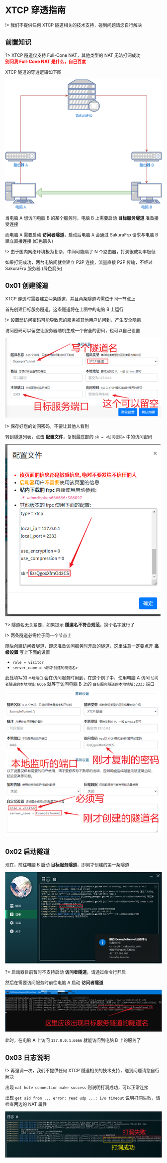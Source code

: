 # XTCP 穿透指南

!> 我们不提供任何 XTCP 隧道相关的技术支持，碰到问题请您自行解决

## 前置知识

?> XTCP 隧道仅支持 Full-Cone NAT，其他类型的 NAT 无法打洞成功  
<b style="color: red">别问我 Full-Cone NAT 是什么，自己百度</b>

XTCP 隧道的穿透逻辑如下图

![](_images/xtcp-0.png)

当电脑 A 想访问电脑 B 的某个服务时，电脑 B 上需要启动 **目标服务隧道** 准备接受连接

而电脑 A 需要启动 **访问者隧道**，启动后电脑 A 会通过 SakuraFrp 请求与电脑 B 建立直接连接 (红色箭头)

!> 由于国内网络环境极为复杂，中间可能隔了 N 个路由器，打洞很成功率极低

如果打洞成功，两台电脑间就会建立 P2P 连接，流量直接 P2P 传输，不经过 SakuraFrp 服务器 (绿色箭头)

## 0x01 创建隧道

XTCP 穿透时需要建立两条隧道，并且两条隧道均需位于同一节点上

首先创建目标服务隧道，这条隧道将在上图中的电脑 B 上运行

!> 设置弱访问密码可能导致您的服务被其他用户访问到，产生安全隐患

访问密码可以留空让服务器随机生成一个安全的密码，也可以自己设置

![](_images/xtcp-1.png)

!> 保存好您的访问密码，不要让其他人看到

转到隧道列表，点击 **配置文件**，复制最底部的 `sk = <访问密码>` 中的访问密码

![](_images/xtcp-2.png)

?> 隧道名无关紧要，如果提示 **隧道名不符合规范**，换个名字就行了

!> 两条隧道必需位于同一个节点上

随后创建访问者隧道，即您准备访问服务时开启的隧道，这里注意一定要点开 **高级设置** 写上下面的设置

 - `role = visitor`
 - `server_name = <刚才创建的隧道名>`

此处填写的 `本地端口` 会在访问服务时用到，在这个例子中，使用电脑 A 访问 `访问者隧道的本地地址:6666` 就等于访问电脑 B 上的 `目标服务隧道的本地地址:2333` 端口

![](_images/xtcp-3.png)

## 0x02 启动隧道

现在，前往电脑 B 启动 **目标服务隧道**，即刚才创建的第一条隧道

![](_images/xtcp-4.png)

?> 启动器目前暂时不支持启动 **访问者隧道**，请通过命令行开启

然后在需要访问服务时前往电脑 A 启动 **访问者隧道**

![](_images/xtcp-5.png)

此时，在电脑 A 上访问 `127.0.0.1:6666` 就能访问到电脑 B 上的服务了

## 0x03 日志说明

!> 再强调一次，我们不提供任何 XTCP 隧道相关的技术支持，碰到问题请您自行解决

出现 `nat hole connection make success` 则说明打洞成功，可以正常连接

出现 `get sid from ... error: read udp ...: i/o timeout` 说明打洞失败，请检查两边的 NAT 属性

![](_images/xtcp-6.png)
